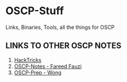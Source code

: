 # OSCP-Stuff
Links, Binaries, Tools, all the things for OSCP

## LINKS TO OTHER OSCP NOTES
1. [HackTricks](https://book.hacktricks.xyz/)
2. [OSCP-Notes - Fareed Fauzi](https://fareedfauzi.gitbook.io/oscp-notes/)
3. [OSCP-Prep - Wong](https://wongkenny240.gitbooks.io/gpen-oscp-preparation/content/)
